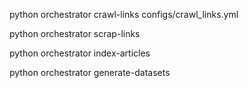 python orchestrator crawl-links configs/crawl_links.yml

python orchestrator scrap-links

python orchestrator index-articles

python orchestrator generate-datasets